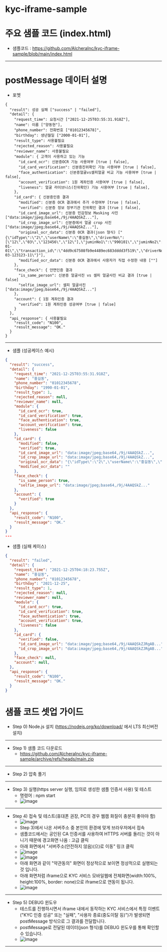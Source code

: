 # kyc-iframe-sample

# 주요 샘플 코드 (index.html)
- 샘플코드 : https://github.com/AlcheraInc/kyc-iframe-sample/blob/main/index.html
---

# postMessage 데이터 설명
- 포멧 
```
{
  "result": 성공 실패 ["success" | "failed"],
  "detail": {
    "request_time": 요청시간 ["2021-12-25T03:55:31.918Z"],
    "name": 이름 ["양동현"],
    "phone_number": 전화번호 ["01012345678]",
    "birthday": 생년월일 ["2000-01-01"],
    "result_type": 사용불필요
    "rejected_reason": 사용불필요
    "reviewer_name": 사용불필요
    "module": { 고객이 사용하고 있는 기능
      "id_card_ocr": 신분증OCR 기능 사용여부 [true | false],
      "id_card_verification": 신분증진위확인 기능 사용여부 [true | false],
      "face_authentication": 신분증얼굴vs셀피얼굴 비교 기능 사용여부 [true | false],
      "account_verification": 1원 계좌인증 사용여부 [true | false],
      "liveness": 얼굴 라이브니스(진위확인) 기능 사용여부 [true | false],
    },
    "id_card": { 신분증인증 결과
      "modified": 신분증 OCR 결과에서 추가 수정여부 [true | false],
      "verified": 신분증 정보 정부기관 진위확인 결과 [true | false],
      "id_card_image_url": 신분증 민감정보 Masking 사진 ["data:image/jpeg;base64,/9j/4AAQSkZ..."],
      "id_crop_image_url": 신분증에서 얼굴 crop 사진 ["data:image/jpeg;base64,/9j/4AAQSkZ..."],
      "original_ocr_data": 신분증 OCR 결과(json 형식) ["{\"idType\":\"2\",\"userName\":\"홍길동\",\"driverNo\":[\"12\",\"03\",\"123456\",\"12\"],\"juminNo1\":\"990101\",\"juminNo2\":\"1001234\",\"_juminNo2\":\"1\",\"issueDate\":\"2017-01-01\",\"transaction_id\":\"4dd9c67508fb9e4489ec683dddd3f519\",\"driverNo1\":\"\",\"driverNo2\":\"11-03-123123-11\"}"],
      "modified_ocr_data": 신분증 OCR 결과에서 사용자가 직접 수정한 내용 [""]
    },
    "face_check": { 안면인증 결과
      "is_same_person": 신분증 얼굴사진 vs 셀피 얼굴사진 비교 결과 [true | false]
      "selfie_image_url": 셀피 얼굴사진 ["data:image/jpeg;base64,/9j/4AAQSkZ..."]
    },
    "account": { 1원 계좌인증 결과
      "verified": 1원 계좌인증 성공여부 [true | false]
    }
  },
  "api_response": { 사용불필요
    "result_code": "N100",
    "result_message": "OK."
  }
}
```
---
- 샘플 (성공케이스 예시)
```json
{
  "result": "success",
  "detail": {
    "request_time": "2021-12-25T03:55:31.918Z",
    "name": "홍길동",
    "phone_number": "01012345678",
    "birthday": "1990-01-01",
    "result_type": 1,
    "rejected_reason": null,
    "reviewer_name": null,
    "module": {
      "id_card_ocr": true,
      "id_card_verification": true,
      "face_authentication": true,
      "account_verification": true,
      "liveness": false
    },
    "id_card": {
      "modified": false,
      "verified": true,
      "id_card_image_url": "data:image/jpeg;base64,/9j/4AAQSkZ...",
      "id_crop_image_url": "data:image/jpeg;base64,/9j/4AAQSkZ...",
      "original_ocr_data": "{\"idType\":\"2\",\"userName\":\"홍길동\",\"driverNo\":[\"12\",\"03\",\"123456\",\"12\"],\"juminNo1\":\"990101\",\"juminNo2\":\"1001234\",\"_juminNo2\":\"1\",\"issueDate\":\"2017-01-01\",\"transaction_id\":\"4dd9c67508fb9e4489ec683dddd3f519\",\"driverNo1\":\"\",\"driverNo2\":\"11-03-123123-11\"}",
      "modified_ocr_data": ""
    },
    "face_check": {
      "is_same_person": true,
      "selfie_image_url": "data:image/jpeg;base64,/9j/4AAQSkZ..."
    },
    "account": {
      "verified": true
    }
  },
  "api_response": {
    "result_code": "N100",
    "result_message": "OK."
  }
}
---
```
- 샘플 (실패 케이스)
```json
{
  "result": "failed",
  "detail": {
    "request_time": "2021-12-25T04:18:23.755Z",
    "name": "홍길동",
    "phone_number": "01012345678",
    "birthday": "2021-12-25",
    "result_type": 1,
    "rejected_reason": null,
    "reviewer_name": null,
    "module": {
      "id_card_ocr": true,
      "id_card_verification": true,
      "face_authentication": true,
      "account_verification": true,
      "liveness": false
    },
    "id_card": {
      "verified": false,
      "id_card_image_url": "data:image/jpeg;base64,/9j/4AAQSkZJRgAB...",
      "id_crop_image_url": "data:image/jpeg;base64,/9j/4AAQSkZJRgAB..."
    },
    "face_check": null,
    "account": null,
  },
  "api_response": {
    "result_code": "N100",
    "result_message": "OK."
  }
}
```

# 샘플 코드 셋업 가이드
- Step 0) Node.js 설치 (https://nodejs.org/ko/download/ 에서 LTS 최신버전 설치)
---
- Step 1) 샘플 코드 다운로드
  - https://github.com/AlcheraInc/kyc-iframe-sample/archive/refs/heads/main.zip
---
- Step 2) 압축 풀기
---
- Step 3) 실행(https server 실행, 임의로 생성한 샘플 인증서 사용) 및 테스트 
  - 명령어 : npm start
  - ![image](https://user-images.githubusercontent.com/87741912/147376429-76c7f13f-0c4a-4a09-bdf2-f03355622392.png)
---
- Step 4) 접속 및 테스트(휴대폰 권장, PC의 경우 웹캠 화질이 충분히 좋아야 함)
  - ![image](https://user-images.githubusercontent.com/87741912/147376672-27953201-6715-4da8-ac1d-00ada39ca397.png)
  - Step 3)에서 나온 서버주소 중 본인의 환경에 맞게 브라우저에서 접속
  - 샘플코드에서는 공인된 CA 인증서를 사용하여 HTTPS 서버를 돌리는 것이 아니기 때문에 경고화면 나옴 : 고급 클릭
  - 아래 화면에서 "서버주소(안전하지 않음)(으)로 이동" 링크 클릭
  - ![image](https://user-images.githubusercontent.com/87741912/147376538-a338f52e-86f1-4a32-8796-c3baee18d230.png)
  - ![image](https://user-images.githubusercontent.com/87741912/147376556-bcf43b90-3191-4a98-b49e-68f9696fc574.png)
  - 아래 화면과 같이 "약관동의" 화면이 정상적으로 보이면 정상적으로 실행되는 것 입니다.
  - 아래 화면처럼 iframe으로 KYC 서비스 모바일웹에 전체화면(width:100%, height:100%, border: none)으로 iframe으로 연동이 됩니다.
  - ![image](https://user-images.githubusercontent.com/87741912/147376596-8c633ab2-6ad9-4d7e-a886-3a258e893e29.png)
---
- Step 5) DEBUG 윈도우
  - 테스트를 진행하시면서 iframe 내에서 동작하는 KYC 서비스에서 특정 이벤트("KYC 인증 성공" 또는 "실패", "사용자 종료(중도이탈 등)")가 발생되면 postMessage 방식으로 그 결과를 전달합니다.
  - postMessage로 전달된 데이터(json 형식)를 DEBUG 윈도우를 통해 확인할 수 있습니다.
  - ![image](https://user-images.githubusercontent.com/87741912/147376633-15a4b9d6-72c9-4a65-9e47-f98061858272.png)
---
